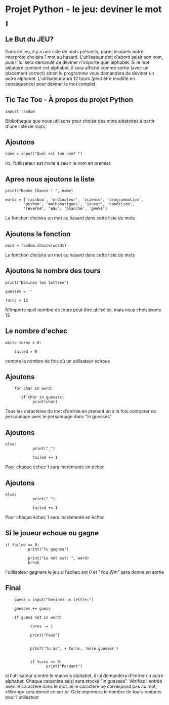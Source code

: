 
# Projet Python - le jeu: deviner le mot
:snake:

## Le But du JEU?

Dans ce jeu, il y a une liste de mots présents, parmi lesquels notre interprète choisira 1 mot au hasard. L'utilisateur doit d'abord saisir son nom, puis il lui sera demandé de deviner n'importe quel alphabet. Si le mot aléatoire contient cet alphabet, il sera affiché comme sortie (avec un placement correct) sinon le programme vous demandera de deviner un autre alphabet. L'utilisateur aura 12 tours (peut être modifié en conséquence) pour deviner le mot complet.

## Tic Tac Toe - À propos du projet Python

```
import random
```
Bibliothèque que nous utilisons pour choisir des mots aléatoires à partir d'une liste de mots. 

## Ajoutons

```
name = input("Quel est ton nom? ")
```
Ici, l'utilisateur est invité à saisir le nom en premier.

## Apres nous ajoutons la liste

```
print("Bonne Chance ! ", name) 

words = ['rainbow', 'ordinateur', 'science', 'programmation', 
		'python', 'mathematiques', 'joueur', 'condition', 
		'reverse', 'eau', 'planche', 'geeks']
```
La fonction choisira un mot au hasard dans cette liste de mots

## Ajoutons la fonction

```
word = random.choice(words) 
```
La fonction choisira un mot au hasard dans cette liste de mots

## Ajoutons le nombre des tours

```
print("Devinez les lettres") 

guesses = '' 

turns = 12
```
N'importe quel nombre de tours peut être utilisé ici, mais nous choisissons 12

## Le nombre d'echec

```
while turns > 0: 
       
    failed = 0
```
compte le nombre de fois où un utilisateur échoue

## Ajoutons

```
    for char in word:  
          
       if char in guesses:  
            print(char) 
```
Tous les caractères du mot d'entrée en prenant un à la fois.comparer ce personnage avec le personnage dans "in guesses"

## Ajoutons

```
else:  
            print("_") 
              
            failed += 1
```
Pour chaque échec 1 sera incrémenté en échec

## Ajoutons

```
else:  
            print("_") 
              
            failed += 1
```
Pour chaque échec 1 sera incrémenté en échec

## Si le joueur echoue ou gagne

```
if failed == 0: 
		  print("Tu gagnes") 
		
		  print("Le mot est: ", word) 
		  break
```
l'utilisateur gagnera le jeu si l'échec est 0 et "You Win" sera donné en sortie

##  Final

```
	guess = input("Devinez un lettre:") 
	
	guesses += guess 
	
	if guess not in word: 
		
		   turns -= 1
		
		   print("Faux") 
		

		   print("Tu as", + turns, 'more guesses') 
		
		
		   if turns == 0: 
			      print("Perdant") 

```
si l'utilisateur a entré le mauvais alphabet, il lui demandera d'entrer un autre alphabet. Chaque caractère saisi sera stocké "in guesses". Vérifiez l'entrée avec le caractère dans le mot. Si le caractère ne correspond pas au mot, «Wrong» sera donné en sortie. Cela imprimera le nombre de tours restants pour l'utilisateur
